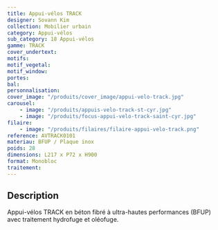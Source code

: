 ```yaml
---
title: Appui-vélos TRACK
designer: Sovann Kim
collection: Mobilier urbain
category: Appui-vélos
sub_category: 18 Appui-vélos
gamme: TRACK
cover_undertext:
motifs:
motif_vegetal:
motif_window:
portes:
bal:
personnalisation:
cover_image: "/produits/cover_image/appui-velo-track.jpg"
carousel:
    - image: "/produits/appuis-velo-track-st-cyr.jpg"
    - image: "/produits/focus-appui-velo-track-saint-cyr.jpg"
filaire:
    - image: "/produits/filaires/filaire-appui-velo-track.png"
reference: AVTRACK0101
materiau: BFUP / Plaque inox
poids: 28
dimensions: L217 x P72 x H900
format: Monobloc
traitement:
---
```


## Description

Appui-vélos TRACK en béton fibré à ultra-hautes performances (BFUP) avec
traitement hydrofuge et oléofuge.

